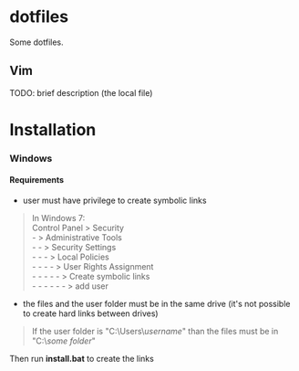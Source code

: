 dotfiles
========
Some dotfiles.

## Vim
TODO: brief description (the local file)

# Installation

### Windows
#### Requirements
* user must have privilege to create symbolic links  
> In Windows 7:  
> Control Panel
> \> Security  
> \- \> Administrative Tools  
> \- - \> Security Settings  
> \- - - \> Local Policies  
> \- - - - \> User Rights Assignment  
> \- - - - - \> Create symbolic links  
> \- - - - - - \> add user  

* the files and the user folder must be in the same drive (it's not possible to create hard links between drives)  
> If the user folder is "C:\Users\\_username_" than the files must be in "C:\\_some folder_"

Then run __install.bat__ to create the links
